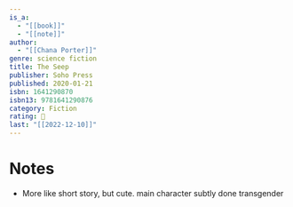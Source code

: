 ```yaml
---
is_a:
  - "[[book]]"
  - "[[note]]"
author:
  - "[[Chana Porter]]"
genre: science fiction
title: The Seep
publisher: Soho Press
published: 2020-01-21
isbn: 1641290870
isbn13: 9781641290876
category: Fiction
rating: 🤞
last: "[[2022-12-10]]"
---
```

# Notes
- More like short story, but cute. main character subtly done transgender
